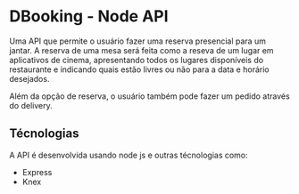 # DBooking - Node API

Uma API que permite o usuário fazer uma reserva presencial para um jantar. A reserva de uma mesa será feita como a reseva de um lugar em aplicativos de cinema, apresentando todos os lugares disponíveis do restaurante e indicando quais estão livres ou não para a data e horário desejados.

Além da opção de reserva, o usuário também pode fazer um pedido através do delivery.

## Técnologias

A API é desenvolvida usando node js e outras técnologias como:

- Express
- Knex

